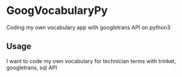 # GoogVocabularyPy
Coding my own vocabulary app with googletrans API on python3

## Usage
I want to code my own vocabulary for technician terms with trinket, googletrans, sql API

